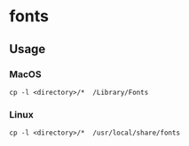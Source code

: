 # fonts

## Usage

### MacOS

```
cp -l <directory>/*  /Library/Fonts
```

### Linux

```
cp -l <directory>/*  /usr/local/share/fonts
```
